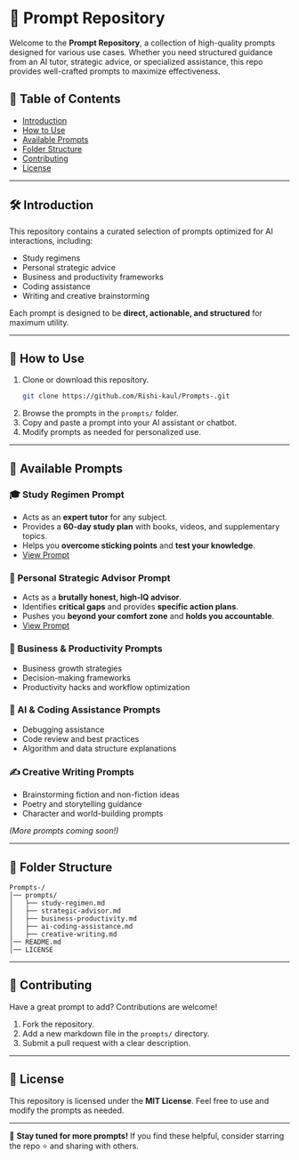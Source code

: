 # 📌 Prompt Repository

Welcome to the **Prompt Repository**, a collection of high-quality prompts designed for various use cases. Whether you need structured guidance from an AI tutor, strategic advice, or specialized assistance, this repo provides well-crafted prompts to maximize effectiveness.

## 📜 Table of Contents
- [Introduction](#introduction)
- [How to Use](#how-to-use)
- [Available Prompts](#available-prompts)
- [Folder Structure](#folder-structure)
- [Contributing](#contributing)
- [License](#license)

---

## 🛠 Introduction
This repository contains a curated selection of prompts optimized for AI interactions, including:
- Study regimens
- Personal strategic advice
- Business and productivity frameworks
- Coding assistance
- Writing and creative brainstorming

Each prompt is designed to be **direct, actionable, and structured** for maximum utility.

---

## 📖 How to Use
1. Clone or download this repository.
   ```sh
   git clone https://github.com/Rishi-kaul/Prompts-.git
   ```
2. Browse the prompts in the `prompts/` folder.
3. Copy and paste a prompt into your AI assistant or chatbot.
4. Modify prompts as needed for personalized use.

---

## 🚀 Available Prompts

### 🎓 Study Regimen Prompt
- Acts as an **expert tutor** for any subject.
- Provides a **60-day study plan** with books, videos, and supplementary topics.
- Helps you **overcome sticking points** and **test your knowledge**.
- [View Prompt](Prompts/study-regimen.md)

### 🧠 Personal Strategic Advisor Prompt
- Acts as a **brutally honest, high-IQ advisor**.
- Identifies **critical gaps** and provides **specific action plans**.
- Pushes you **beyond your comfort zone** and **holds you accountable**.
- [View Prompt](Prompts/strategic-advisor.md)

### 💼 Business & Productivity Prompts
- Business growth strategies
- Decision-making frameworks
- Productivity hacks and workflow optimization

### 🤖 AI & Coding Assistance Prompts
- Debugging assistance
- Code review and best practices
- Algorithm and data structure explanations

### ✍️ Creative Writing Prompts
- Brainstorming fiction and non-fiction ideas
- Poetry and storytelling guidance
- Character and world-building prompts

_(More prompts coming soon!)_

---

## 📂 Folder Structure
```
Prompts-/
│── prompts/
│   ├── study-regimen.md
│   ├── strategic-advisor.md
│   ├── business-productivity.md
│   ├── ai-coding-assistance.md
│   ├── creative-writing.md
│── README.md
│── LICENSE
```

---

## 🤝 Contributing
Have a great prompt to add? Contributions are welcome!
1. Fork the repository.
2. Add a new markdown file in the `prompts/` directory.
3. Submit a pull request with a clear description.

---

## 📜 License
This repository is licensed under the **MIT License**. Feel free to use and modify the prompts as needed.

---

📩 **Stay tuned for more prompts!** If you find these helpful, consider starring the repo ⭐ and sharing with others.
